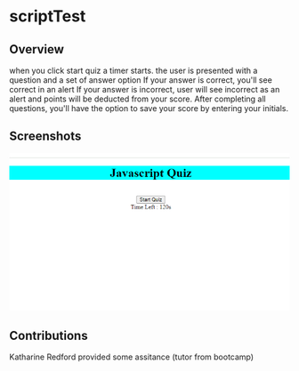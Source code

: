 # scriptTest



## Overview

when you click start quiz a timer starts.
the user is presented with a question and a set of answer option
 If your answer is correct, you'll see correct in an alert
 If your answer is incorrect, user will see incorrect as an alert and points will be deducted from your score.
 After completing all questions, you'll have the option to save your score by entering your initials.

## Screenshots
<img src="assets/Screenshot 2024-03-04 143505.png" alt="screenshot of javascript quiz page">



## Contributions

Katharine Redford provided some assitance (tutor from bootcamp)

